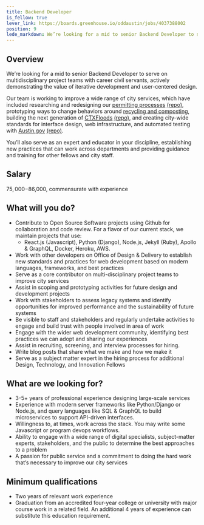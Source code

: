 ```yaml
---
title: Backend Developer
is_fellow: true
lever_link: https://boards.greenhouse.io/oddaustin/jobs/4037388002
position: 9
lede_markdown: We’re looking for a mid to senior Backend Developer to serve on multidisciplinary project teams with career civil servants, actively demonstrating the value of iterative development and user-centered design. 
---
```


## Overview

We’re looking for a mid to senior Backend Developer to serve on multidisciplinary project teams with career civil servants, actively demonstrating the value of iterative development and user-centered design.

Our team is working to improve a wide range of city services, which have included researching and redesigning our [permitting processes](http://permittingatx.com/) [(repo)](https://github.com/cityofaustin/Residential-Permitting), prototyping ways to change behaviors around [recycling and composting](http://projects.austintexas.io/projects/vision-zero-waste/about/overview/), building the next generation of [CTXFloods](http://floods.austintexas.io/) [(repo)](https://github.com/cityofaustin/ctxfloods), and creating city-wide standards for interface design, web infrastructure, and automated testing with [Austin.gov](https://alpha.austin.gov/) [(repo)](https://github.com/cityofaustin/janis).

You’ll also serve as an expert and educator in your discipline, establishing new practices that can work across departments and providing guidance and training for other fellows and city staff. 

## Salary

$75,000-$86,000, commensurate with experience

## What will you do?

- Contribute to Open Source Software projects using Github for collaboration and code review. For a flavor of our current stack, we maintain projects that use:
    - React.js (Javascript), Python (Django), Node.js, Jekyll (Ruby), Apollo & GraphQL, Docker, Heroku, AWS.
- Work with other developers on Office of Design & Delivery  to establish new standards and practices for web development based on modern languages, frameworks, and best practices
- Serve as a core contributor on multi-disciplinary project teams to improve city services
- Assist in scoping and prototyping activities for future design and development projects
- Work with stakeholders to assess legacy systems and identify opportunities for improved performance and the sustainability of future systems
- Be visible to staff and stakeholders and regularly undertake activities to engage and build trust with people involved in area of work
- Engage with the wider web development community, identifying best practices we can adopt and sharing our experiences
- Assist in recruiting, screening, and interview processes for hiring.
- Write blog posts that share what we make and how we make it
- Serve as a subject matter expert in the hiring process for additional Design, Technology, and Innovation Fellows


## What are we looking for?

- 3-5+ years of professional experience designing large-scale services
- Experience with modern server frameworks like Python/Django or Node.js, and query languages like SQL & GraphQL to build microservices to support API-driven interfaces.
- Willingness to, at times, work across the stack. You may write some Javascript or program devops workflows.
- Ability to engage with a wide range of digital specialists, subject-matter experts, stakeholders, and the public to determine the best approaches to a problem
- A passion for public service and a commitment to doing the hard work that’s necessary to improve our city services

## Minimum qualifications

*   Two years of relevant work experience
*   Graduation from an accredited four-year college or university with major course work in a related field. An additional 4 years of experience can substitute this education requirement.
